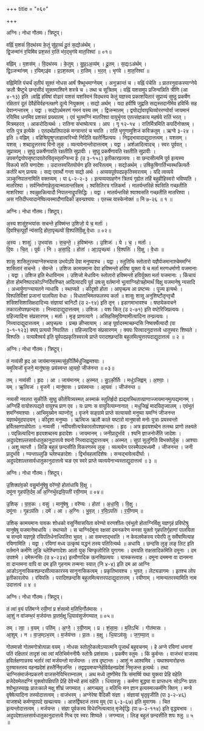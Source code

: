 +++
title = "०६०"

+++


अग्निः। नोधा गौतमः। त्रिष्टुप्।

वह्निं॑ य॒शसं॑ वि॒दथ॑स्य के॒तुं सु॑प्रा॒व्यं॑ दू॒तं स॒द्योअ॑र्थम् ।  
द्वि॒जन्मा॑नं र॒यिमि॑व प्रश॒स्तं रा॒तिं भ॑र॒द्भृग॑वे मात॒रिश्वा॑ ॥ ०१॥

वह्नि॑म् । य॒शस॑म् । वि॒दथ॑स्य । के॒तुम् । सु॒प्र॒ऽअ॒व्य॑म् । दू॒तम् । स॒द्यःऽअ॑र्थम् ।  
द्वि॒ऽजन्मा॑नम् । र॒यिम्ऽइ॑व । प्र॒ऽश॒स्तम् । रा॒तिम् । भ॒र॒त् । भृग॑वे । मा॒त॒रिश्वा॑ ॥

वह्निमिति पंचर्चं तृतीयं सूक्तं नोधस आर्षं त्रैष्थुभमाग्नेयम् । अनुक्रान्तं च । वह्निं पंचेति ॥ प्रातरनुवाकस्याग्नेये क्रतौ त्रैष्टुभे छन्दसीदं सूक्तमाश्विने शस्त्रे च । तथा च सूत्रितम् । वह्निं यशसमुप प्रजिन्वन्निति त्रीणि (आ ४-१३) इति ॥वह्निं हविषां वोढारं यशसं यशस्विनं विदथस्य केतुं यज्ञस्य प्रकाशयितारं सुप्राव्यं सुष्ठु प्रकर्षेण रक्षितारं दूतं देवैर्हविर्वहनलक्षणे दूत्ये नियुक्तम् । सद्यो अर्थम् । यदा हवींषि जुह्वति सद्यस्तदानीमेव हविर्भिः सह देवान्गन्तारम् । यद्वा । सद्योऽर्थमरणं गमनं यस्य तम् । द्विजन्मातम् । द्वयोर्द्यावापृथिव्योररण्योर्वा जायमानं रयिमिव धनमिव प्रशस्तं प्रख्यातम् । एवं भूतमग्निं मातरिश्वा वायुर्भृगव एतत्संज्ञकाय महर्षये रातिं भरत् । मित्रमहरत् । आकरोदित्यर्थः । रातिना संभाष्येत्यत्र । आप । गृ १२-१४ । रातिर्मित्रमिति कपर्दिनोक्तम् । रातिः पुत्र इत्येके । एतदर्थप्रतिपादकं मन्त्रान्तरं च भवति । रातिं भृगूणामुशिजं कविक्रतुम् । ऋग्वे ३-२४ । इति ॥ वह्निम् । वहिश्रियुश्रुग्लाहात्वरिभ्यो निदिति वहतेर्निप्रत्ययः । निद्वद्भावादाद्युदात्तत्वम् । यशसम् । यशस् । शब्दादुत्तरस्य विनो लुक् । व्यत्ययेनान्तोदात्तत्वम् । यद्वा । अर्शआदित्वादच् । स्वरः पूर्ववत् । सुप्राव्यम् । सुष्ठु प्रकर्षेणावति रक्षतीति सुप्रावीः । सुष्ठु प्रकर्षेणावति रक्षतीति सुप्रावीः । उपसर्गद्वयोपसृष्टादवतेरवितृस्तृतन्त्रिभ्य ईः (उ ३-१५८) इतीकारप्रत्ययः । वा छन्दसीत्यमि पूर्व इत्यस्य विकल्पे सति यणादेशः । उदात्तस्वरितयोर्यण इति स्वरितत्वम् । सद्योअर्थम् । उषिकुषिगार्तिभ्यस्थन्नित्यर्तेः कर्तरि थन् प्रत्ययः । सद्य एवार्थो गन्ता सद्यो अर्थः । अव्ययपूर्वपदप्रकृतिस्वरत्वम् । यदि त्वव्यये ञञ्कुनिपातनामिति वक्तव्यम् । पा ६-२-२-३ । इत्यव्ययग्रहणेन त्रितयं गृह्येत तर्हि बहुव्रीहिस्वरो भविष्यति । मातरिश्वा । सर्वनिर्माणाहेतुत्वान्मातान्तरिक्षम् । श्वसितिरत्र गतिकर्मा । मातर्यन्तरिक्षे श्वसिति गच्छतीति माशरिश्वा । श्वन्नुक्षन्नित्यादौ निपातनाद्रूपसिद्धिः । यद्वा । मातर्यन्तरिक्षे श्वाश्वसति गच्छतीति मातरिश्वा । अस गतिदीप्त्यादानेष्वित्यस्मादौणादिको ड्वन्प्रश्ययः । एतच्च यास्केनोक्तं ॥ नि ७-२६ ॥ १ ॥

अग्निः। नोधा गौतमः। त्रिष्टुप्।

अ॒स्य शासु॑रु॒भया॑सः सचन्ते ह॒विष्म॑न्त उ॒शिजो॒ ये च॒ मर्ताः॑ ।  
दि॒वश्चि॒त्पूर्वो॒ न्य॑सादि॒ होता॒पृच्छ्यो॑ वि॒श्पति॑र्वि॒क्षु वे॒धाः ॥ ०२॥

अ॒स्य । शासुः॑ । उ॒भया॑सः । स॒च॒न्ते॒ । ह॒विष्म॑न्तः । उ॒शिजः॑ । ये । च॒ । मर्ताः॑ ।  
दि॒वः । चि॒त् । पूर्वः॑ । नि । अ॒सा॒दि॒ । होता॑ । आ॒ऽपृच्छ्यः॑ । वि॒श्पतिः॑ । वि॒क्षु । वे॒धाः ॥

शासुः शासितुरस्याग्नेरुभयास उभयेऽपि देवा मनुष्याश्च । यद्वा । स्तुतिभिः स्तोतारो यज्ञैर्यजमानाश्चेममग्निं शासितारं सचन्ते । सेवन्ते । उशिजः कामयमाना देवा हविष्मन्तो हविषा युक्ता ये च मर्ता मरणधर्माणो यजमानाः । यद्वा । उशिज इति मेधाविनाम । उशिजो मेधाविनः स्तोतारो हविष्मन्तो हविर्युक्ता मर्ता यजमानाः । किंचायं होता होमनिष्पादकोऽग्निर्दिवश्चित् आदित्यादपि पूर्व उषःसु वर्तमानो भूत्वाग्निहोत्रहोमार्थं विक्षु यजमानेषु न्यसादि । अध्वर्युणाग्न्यायतने न्यधायि । स्थाप्यते । कीदृशो होता । आपृच्छ्य आ प्रष्टव्यः । पूज्य इत्यर्थः । विश्पतिर्विशां प्रजानां पालयिता वेधाः । विधाताभिमतफलस्य कर्ता ॥ शासुः शासु अनुशिष्टौतृन्तृचौ शंसिशसिशासिक्षदादिभ्यः संज्ञायां चानिटौ (उ २-९४) इति तृन् । इडागमाभावश्च । षष्ठ्येकवचने तकारलोपश्छान्दसः । नित्त्वादाद्युदात्तत्वम् । उशिजः । वशः कित् (उ २-७१) इति वष्टेरिजिप्रत्ययः । ग्रहिज्यादिना संप्रसारणम् । मर्ताः । मृङ् प्राणत्यागे । असिहसिमृग्रिण्वामीत्यादिना तन्प्रत्ययः । नित्त्वादाद्युदात्तत्वम् । आपृच्छ्यः । प्रच्छ ङीप्सायाम् । आङ् पूर्वादस्माच्छन्दसि निष्वर्क्येत्यादौ (पा ३-१-१२३) क्यप् प्रत्ययो निपातितः । ग्रहिज्यादिना संप्रसारणम् । क्यपः पित्त्वादनुदात्तत्वे धातुस्वरः शिष्यते । विश्पतिः । पत्यावैश्वर्य इति पूर्वपदप्रकृतिस्वरत्वे प्राप्ते परादश्छन्दसि बहुलमित्युत्तरपदाद्युदात्तत्वं ॥ २ ॥

अग्निः। नोधा गौतमः। त्रिष्टुप्।

तं नव्य॑सी हृ॒द आ जाय॑मानम॒स्मत्सु॑की॒र्तिर्मधु॑जिह्वमश्याः ।  
यमृ॒त्विजो॑ वृ॒जने॒ मानु॑षासः॒ प्रय॑स्वन्त आ॒यवो॒ जीज॑नन्त ॥ ०३॥

तम् । नव्य॑सी । हृ॒दः । आ । जाय॑मानम् । अ॒स्मत् । सु॒ऽकी॒र्तिः । मधु॑ऽजिह्वम् । अ॒श्याः॒ ।  
यम् । ऋ॒त्विजः॑ । वृ॒जने॑ । मानु॑षासः । प्रय॑स्वन्तः । आ॒यवः॑ । जीज॑नन्त ॥

नव्यसी नवतरा सुकीर्तिः सुष्ठु कीर्तयित्र्यस्मत् अस्माकं स्तुतिर्हृदो ह्यद्यवस्थितात्प्राणाज्जायमानमुत्पद्यमानम् । अग्निर्हि वायोरुत्पद्यते वायुश्च प्राण एव । यः प्राणः स वायुरित्याम्नानात् । मधुजिह्वं मादयितृज्वालम् । एवंभूतं शमग्निमाश्याः । आभिमुख्येन व्याप्नोतु । वृजने सङ्ग्रामे प्राप्ते सत्यायवो मनुष्या यमग्निं जीजनन्त यज्ञार्थमुदपादयन् । कीदृशा मनुष्याः । ऋत्विजः ऋतौ काले यष्टारो मानुषासो मनोः पुत्राः प्रयस्वन्तो हर्विलक्षणान्नोपेताः ॥ नव्यसी । नवीयसीत्यत्रेकारलोपश्छान्दसः । हृदः । अत्र हृदयशब्देन तत्स्थः प्राणो लक्ष्यते । पद्दन्नित्यादिना हृदयशब्दस्य हृदादेशः । जायमानम् । जनीप्रादुर्भावे । श्यनि ज्ञाजनोर्जेति जादेशः । अदुपदेशाल्लसार्वधातुकानुदात्तत्वे श्यनो नित्त्वादाद्युदात्तत्वम् । अस्मत् । सुपां सुलुगिति विभक्तेर्लुक् । आश्याः । अशू व्याप्तौ । लिङि बहुलं छन्दसीति विकरणस्य लुक् । व्यत्ययेन परस्मैपदमध्यमौ । जीजनन्त । जनी प्रादुर्भावे । ण्यन्ताल्लुङि च्लेश्चङादेशः । द्विर्भावहलादिशेषः । सन्वद्भावेत्वदीर्घाः । अदुपदेशाल्लसार्वधातुकानुदात्तत्वे चङ एव स्वरे प्राप्ते व्यत्ययेनाभ्यस्ताद्युदात्तत्वं ॥ ३ ॥

अग्निः। नोधा गौतमः। त्रिष्टुप्।

उ॒शिक्पा॑व॒को वसु॒र्मानु॑षेषु॒ वरे॑ण्यो॒ होता॑धायि वि॒क्षु ।  
दमू॑ना गृ॒हप॑ति॒र्दम॒ आँ अ॒ग्निर्भु॑वद्रयि॒पती॑ रयी॒णाम् ॥ ०४॥

उ॒शिक् । पा॒व॒कः । वसुः॑ । मानु॑षेषु । वरे॑ण्यः । होता॑ । अ॒धा॒यि॒ । वि॒क्षु ।  
दमू॑नाः । गृ॒हऽप॑तिः । दमे॑ । आ । अ॒ग्निः । भु॒व॒त् । र॒यि॒ऽपतिः॑ । र॒यी॒णाम् ॥

उशिक् कामयमानः पावकः शोधको वसुर्निवासयिता वरेण्यो वरणशीलः एवंभूतो होताग्निर्विक्षु यज्ञगृहं प्रविष्टेषु मानुषेषु यजमानेष्वधायि । स्थाप्यते । स चाग्निर्दमूना रक्षसां दमनकरेण मनसा युक्तो गृहपतिर्गृहाणां पालयिता च सन्दमे यज्ञगृहे रयिपतिर्धनाधिपतिरा भुवत् । आ समन्ताद्भवति । न केवलमेकस्य रयेरपि तु सर्वेषामित्याह रयिणामिति । यद्वा । रयिणां मध्य उत्कृष्वं यद्धनं तस्य पतिरित्यर्थः ॥ अधायि । छन्दसि लुङ् लङ् लिट इति वर्तमाने कर्मणि लुङि च्लेश्चिणादेशः आतो युक् चिण्कृतोरिति युगागमः । दमयति राक्षसादिकमिति दमूनाः । दम उपशमे । दमेरूनसिः (उ ४-२३४) इत्यौणादिक ऊनसिप्रत्ययः । यास्कस्त्वाह । दमूना दममना वा दानमना वा दान्तमना वापि वा दम इति गृहनाम तन्मनाः स्यात् (नि ४-४) इति दम आ आग्निः आङोऽनुनासिकश्छन्दसीत्याकारस्य सानुनासिकत्वम् । प्रकृतिभावश्च । भुवत् । लेट्यडागमः । इतश्च लोप इतीकारलोपः । रयिपतिः । परादिश्छन्दसि बहुलमित्यत्तरपदाद्युदात्तत्तम् । रयीणाम् । नामन्यतरस्यामिति नाम उदात्तत्वं ॥ ४ ॥

अग्निः। नोधा गौतमः। त्रिष्टुप्।

तं त्वा॑ व॒यं पति॑मग्ने रयी॒णां प्र शं॑सामो म॒तिभि॒र्गोत॑मासः ।  
आ॒शुं न वा॑जम्भ॒रं म॒र्जय॑न्तः प्रा॒तर्म॒क्षू धि॒याव॑सुर्जगम्यात् ॥ ०५॥

तम् । त्वा॒ । व॒यम् । पति॑म् । अ॒ग्ने॒ । र॒यी॒णाम् । प्र । शं॒सा॒मः॒ । म॒तिऽभिः॑ । गोत॑मासः ।  
आ॒शुम् । न । वा॒ज॒म्ऽभ॒रम् । म॒र्जय॑न्तः । प्रा॒तः । म॒क्षु । धि॒याऽव॑सुः । ज॒ग॒म्या॒त् ॥

गोतमासो गोतमगोत्रोत्पन्ना वयम् । नोधसः स्तोतुरेकत्वेऽप्यात्मनि पूजार्थं बहुवचनम् । हे अग्ने रयिणां धनानां पतिं रक्षितारं तादृशं त्वा त्वां मतिभिर्मननीयैः स्तोत्रैः प्रशंसामः । प्रकर्षेण स्तुमः । किं कुर्वन्तः । वाजंभरं वाजस्य हविर्लक्षणान्नस्य भर्तारं त्वां मर्जयन्तो मार्जयन्तः । तत्र दृष्टान्तः । आशुं न आश्वमिव । यथाश्वमारोहन्तः पुरुषास्तस्य वहनप्रदेशं हस्तैर्निमृजन्ति । तद्वद्वयमप्यग्नेर्हविर्वहनप्रदेशं निमृजन्त इत्यर्थः । तथा चाग्निसंमार्जनप्रकरणे वाजसनेयिभिराम्नातम् । अथ मध्ये तूष्णीमेव त्रिः संमार्ष्वि यथा युक्त्वा प्रेहि वहेति व्रजेदेवमेतदग्निं युक्त्वोपक्षिपति प्रेहि देवेभ्यो हव्यं वहेति । धियावसुः । कर्मणा बुद्ध्या वा प्राप्तधनः सोऽग्निः प्रातः श्वोभूतस्याह्नः प्रातःकाले मक्षु शीघ्रं जगम्यात् । आगच्छतु ॥ मतिभिः मन ज्ञान इत्यस्मात्कर्मणि क्तिन् । मन्त्रे वृषेषेत्यादिना तस्योदात्तत्वम् । वाजंभरम् । अग्नेरेषा वैदिकी संज्ञा । संज्ञायां भृतृवृजीति (पा ३-२-४६) वाजशब्दे कर्मण्युपपदे खच्प्रत्ययः । आरुर्द्विषदजं तस्य मुम् (पा ६-३-६७) इति मुमागमः । चित इत्यन्तोदात्तत्वम् । मर्जयन्त । संज्ञा पूर्वकस्य विधेरनित्यत्वात् मृजेर्वृद्धिः (पा ७-२-११४) इति वृद्ध्यभावः । अदुपदेशाल्लसार्वधातुकानुदात्तत्वे णिच एव स्वरः शिष्यते । जगम्यात् । लिङ् बहुलं छन्दसीति शपः श्लुः ॥ ५ ॥